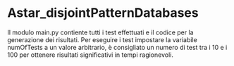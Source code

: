 # Astar_disjointPatternDatabases
Il modulo main.py contiente tutti i test effettuati e il codice per la generazione dei risultati. Per eseguire i test impostare la variabile numOfTests a un valore arbitrario, è consigliato un numero di test tra i 10 e i 100 per ottenere risultati significativi in tempi ragionevoli.

